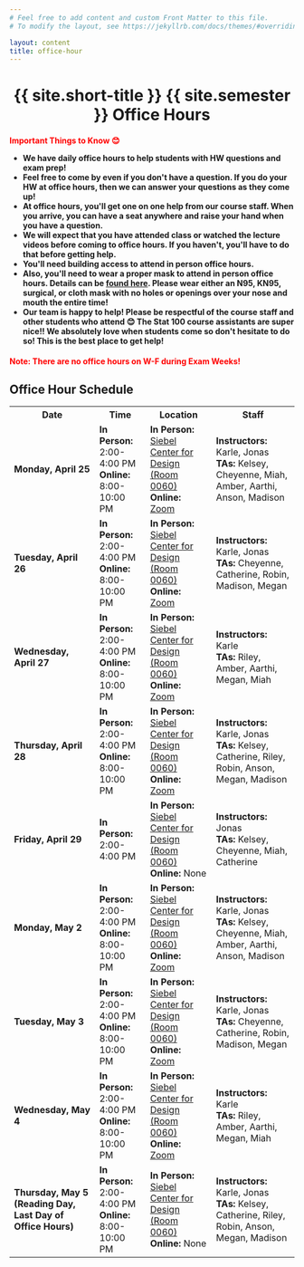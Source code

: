 ```yaml
---
# Feel free to add content and custom Front Matter to this file.
# To modify the layout, see https://jekyllrb.com/docs/themes/#overriding-theme-defaults

layout: content
title: office-hour
---
```


<h1 style="text-align:center;">{{ site.short-title }} {{ site.semester }} Office Hours</h1>

<h4><b style="color: red;">Important Things to Know &#128522;</b>
<ul>
    <li>We have daily office hours to help students with HW questions and exam prep!</li>
    <li>Feel free to come by even if you don't have a question. If you do your HW at office hours, then we can answer your questions as they come up!</li>
    <li>At office hours, you'll get one on one help from our course staff. When you arrive, you can have a seat anywhere and raise your hand when you have a question.</li>
    <li>We will expect that you have attended class or watched the lecture videos before coming to office hours. If you haven't, you'll have to do that before getting help.</li>
    <li>You'll need building access to attend in person office hours.</li>
    <li>Also, you'll need to wear a proper mask to attend in person office hours. Details can be <a href="https://covid19.illinois.edu/health-and-support/face-coverings/" target="_blank">found here</a>. Please wear either an N95, KN95, surgical, or cloth mask with no holes or openings over your nose and mouth the entire time!</li>
    <li>Our team is happy to help! Please be respectful of the course staff and other students who attend &#128522; The Stat 100 course assistants are super nice!! We absolutely love when students come so don't hesitate to do so! This is the best place to get help!</li>
</ul>
</h4>

<b style="color: red;">Note: There are no office hours on W-F during Exam Weeks!</b>

<style>
  .staff_oh td {
    text-align: left;
  }
</style>

## Office Hour Schedule

<div class="table-responsive staff_oh">
  <table class="table table-bordered" style="table-layout: auto;">
      <tr>
        <th>Date</th>
        <th>Time</th>
        <th>Location</th>
        <th>Staff</th>
      </tr>
      <tr>
        <td><b>Monday, April 25</b></td>
        <td><b>In Person:</b> 2:00-4:00 PM<br><b>Online:</b> 8:00-10:00 PM</td>
        <td><b>In Person:</b> <a href="https://www.google.com/maps/place/Siebel+Center+for+Design/@40.1025572,-88.2353609,17z/data=!3m1!4b1!4m5!3m4!1s0x880cd70f5003035d:0xe7fb9f2c25e7cc08!8m2!3d40.1025531!4d-88.2331722" target="_blank">Siebel Center for Design (Room 0060)</a><br><b>Online:</b> <a href="https://illinois.zoom.us/j/93223625206?pwd=MHhPbTNvelV6ZG1YVUJMVVFHdTU2UT09" target="_blank">Zoom</a></td>
        <td><b>Instructors:</b> Karle, Jonas<br><b>TAs:</b> Kelsey, Cheyenne, Miah, Amber, Aarthi, Anson, Madison</td>
      </tr>
      <tr>
        <td><b>Tuesday, April 26</b></td>
        <td><b>In Person:</b> 2:00-4:00 PM<br><b>Online:</b> 8:00-10:00 PM</td>
        <td><b>In Person:</b> <a href="https://www.google.com/maps/place/Siebel+Center+for+Design/@40.1025572,-88.2353609,17z/data=!3m1!4b1!4m5!3m4!1s0x880cd70f5003035d:0xe7fb9f2c25e7cc08!8m2!3d40.1025531!4d-88.2331722" target="_blank">Siebel Center for Design (Room 0060)</a><br><b>Online:</b> <a href="https://illinois.zoom.us/j/93223625206?pwd=MHhPbTNvelV6ZG1YVUJMVVFHdTU2UT09" target="_blank">Zoom</a></td>
        <td><b>Instructors:</b> Karle, Jonas<br><b>TAs:</b> Cheyenne, Catherine, Robin, Madison, Megan</td>
      </tr>
      <tr>
        <td><b>Wednesday, April 27</b></td>
        <td><b>In Person:</b> 2:00-4:00 PM<br><b>Online:</b> 8:00-10:00 PM</td>
        <td><b>In Person:</b> <a href="https://www.google.com/maps/place/Siebel+Center+for+Design/@40.1025572,-88.2353609,17z/data=!3m1!4b1!4m5!3m4!1s0x880cd70f5003035d:0xe7fb9f2c25e7cc08!8m2!3d40.1025531!4d-88.2331722" target="_blank">Siebel Center for Design (Room 0060)</a><br><b>Online:</b> <a href="https://illinois.zoom.us/j/93223625206?pwd=MHhPbTNvelV6ZG1YVUJMVVFHdTU2UT09" target="_blank">Zoom</a></td>
        <td><b>Instructors:</b> Karle<br><b>TAs:</b> Riley, Amber, Aarthi, Megan, Miah</td>
      </tr>
      <tr>
        <td><b>Thursday, April 28</b></td>
        <td><b>In Person:</b> 2:00-4:00 PM<br><b>Online:</b> 8:00-10:00 PM</td>
        <td><b>In Person:</b> <a href="https://www.google.com/maps/place/Siebel+Center+for+Design/@40.1025572,-88.2353609,17z/data=!3m1!4b1!4m5!3m4!1s0x880cd70f5003035d:0xe7fb9f2c25e7cc08!8m2!3d40.1025531!4d-88.2331722" target="_blank">Siebel Center for Design (Room 0060)</a><br><b>Online:</b> <a href="https://illinois.zoom.us/j/93223625206?pwd=MHhPbTNvelV6ZG1YVUJMVVFHdTU2UT09" target="_blank">Zoom</a></td>
        <td><b>Instructors:</b> Karle, Jonas<br><b>TAs:</b> Kelsey, Catherine, Riley, Robin, Anson, Megan, Madison</td>
      </tr>
      <tr>
        <td><b>Friday, April 29</b></td>
        <td><b>In Person:</b> 2:00-4:00 PM</td>
        <td><b>In Person:</b> <a href="https://www.google.com/maps/place/Siebel+Center+for+Design/@40.1025572,-88.2353609,17z/data=!3m1!4b1!4m5!3m4!1s0x880cd70f5003035d:0xe7fb9f2c25e7cc08!8m2!3d40.1025531!4d-88.2331722" target="_blank">Siebel Center for Design (Room 0060)</a><br><b>Online:</b> None</td>
        <td><b>Instructors:</b> Jonas<br><b>TAs:</b> Kelsey, Cheyenne, Miah, Catherine</td>
      </tr>
      <tr>
        <td><b>Monday, May 2</b></td>
        <td><b>In Person:</b> 2:00-4:00 PM<br><b>Online:</b> 8:00-10:00 PM</td>
        <td><b>In Person:</b> <a href="https://www.google.com/maps/place/Siebel+Center+for+Design/@40.1025572,-88.2353609,17z/data=!3m1!4b1!4m5!3m4!1s0x880cd70f5003035d:0xe7fb9f2c25e7cc08!8m2!3d40.1025531!4d-88.2331722" target="_blank">Siebel Center for Design (Room 0060)</a><br><b>Online:</b> <a href="https://illinois.zoom.us/j/93223625206?pwd=MHhPbTNvelV6ZG1YVUJMVVFHdTU2UT09" target="_blank">Zoom</a></td>
        <td><b>Instructors:</b> Karle, Jonas<br><b>TAs:</b> Kelsey, Cheyenne, Miah, Amber, Aarthi, Anson, Madison</td>
      </tr>
      <tr>
        <td><b>Tuesday, May 3</b></td>
        <td><b>In Person:</b> 2:00-4:00 PM<br><b>Online:</b> 8:00-10:00 PM</td>
        <td><b>In Person:</b> <a href="https://www.google.com/maps/place/Siebel+Center+for+Design/@40.1025572,-88.2353609,17z/data=!3m1!4b1!4m5!3m4!1s0x880cd70f5003035d:0xe7fb9f2c25e7cc08!8m2!3d40.1025531!4d-88.2331722" target="_blank">Siebel Center for Design (Room 0060)</a><br><b>Online:</b> <a href="https://illinois.zoom.us/j/93223625206?pwd=MHhPbTNvelV6ZG1YVUJMVVFHdTU2UT09" target="_blank">Zoom</a></td>
        <td><b>Instructors:</b> Karle, Jonas<br><b>TAs:</b> Cheyenne, Catherine, Robin, Madison, Megan</td>
      </tr>
      <tr>
        <td><b>Wednesday, May 4</b></td>
        <td><b>In Person:</b> 2:00-4:00 PM<br><b>Online:</b> 8:00-10:00 PM</td>
        <td><b>In Person:</b> <a href="https://www.google.com/maps/place/Siebel+Center+for+Design/@40.1025572,-88.2353609,17z/data=!3m1!4b1!4m5!3m4!1s0x880cd70f5003035d:0xe7fb9f2c25e7cc08!8m2!3d40.1025531!4d-88.2331722" target="_blank">Siebel Center for Design (Room 0060)</a><br><b>Online:</b> <a href="https://illinois.zoom.us/j/93223625206?pwd=MHhPbTNvelV6ZG1YVUJMVVFHdTU2UT09" target="_blank">Zoom</a></td>
        <td><b>Instructors:</b> Karle<br><b>TAs:</b> Riley, Amber, Aarthi, Megan, Miah</td>
      </tr>
      <tr>
        <td><b>Thursday, May 5 (Reading Day, Last Day of Office Hours)</b></td>
        <td><b>In Person:</b> 2:00-4:00 PM<br><b>Online:</b> 8:00-10:00 PM</td>
        <td><b>In Person:</b> <a href="https://www.google.com/maps/place/Siebel+Center+for+Design/@40.1025572,-88.2353609,17z/data=!3m1!4b1!4m5!3m4!1s0x880cd70f5003035d:0xe7fb9f2c25e7cc08!8m2!3d40.1025531!4d-88.2331722" target="_blank">Siebel Center for Design (Room 0060)</a><br><b>Online:</b> None</td>
        <td><b>Instructors:</b> Karle, Jonas<br><b>TAs:</b> Kelsey, Catherine, Riley, Robin, Anson, Megan, Madison</td>
      </tr>
  </table>
</div>

